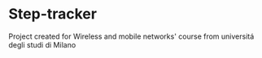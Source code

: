 # Step-tracker
Project created for Wireless and mobile networks' course from universitá degli studi di Milano
